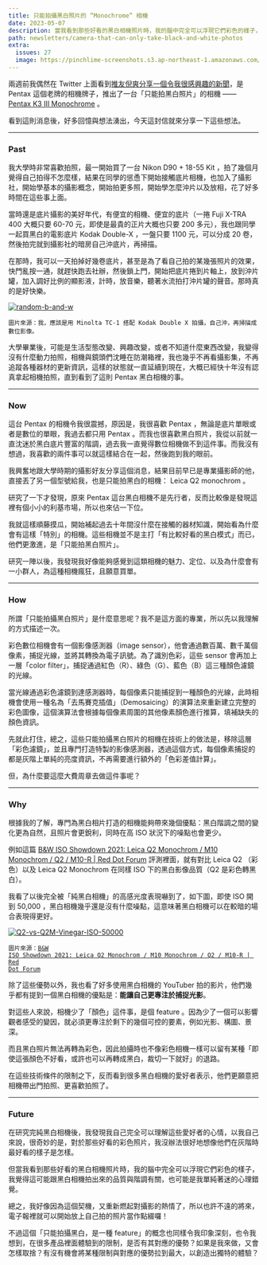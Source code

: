 ```yaml
---
title: 只能拍攝黑白照片的 “Monochrome” 相機
date: 2023-05-07
description: 當我看到那些好看的黑白相機照片時，我的腦中完全可以浮現它們彩色的樣子，我覺得這可能跟黑白相機拍出來的品質與階調有關，也可能是我單純著迷的心理錯覺。
path: newsletters/camera-that-can-only-take-black-and-white-photos
extra:
  issues: 27
  image: https://pinchlime-screenshots.s3.ap-northeast-1.amazonaws.com/random-b-and-w_fuq7e8.webp
---
```


兩週前我偶然在 Twitter 上面看到[推友倪爽分享一個令我很感興趣的新聞](https://twitter.com/nishuang/status/1650614961872273411)，是 Pentax 這個老牌的相機牌子，推出了一台「只能拍黑白照片」的相機 —— [Pentax K3 III Monochrome](https://www.ricoh-imaging.co.jp/english/products/k-3-3-mono/feature/index.html) 。

看到這則消息後，好多回憶與想法湧出，今天這封信就來分享一下這些想法。

---

### Past

我大學時非常喜歡拍照，最一開始買了一台 Nikon D90 + 18-55 Kit ，拍了幾個月覺得自己拍得不怎麼樣，結果在同學的慫恿下開始接觸底片相機，也加入了攝影社，開始學基本的攝影概念，開始拍更多照，開始學怎麼沖片以及放相，花了好多時間在這些事上面。

當時還是底片攝影的美好年代，有便宜的相機、便宜的底片（一捲 Fuji X-TRA 400 大概只要 60-70 元，即使是最貴的正片大概也只要 200 多元），我也跟同學一起買黑白的電影底片 Kodak Double-X ，一盤只要 1100 元，可以分成 20 卷，然後拍完就到攝影社的暗房自己沖底片，再掃描。

在那時，我可以一天拍掉好幾卷底片，甚至是為了看自己拍的某幾張照片的效果，快門亂按一通，就趕快跑去社辦，然後鎖上門，開始把底片捲到片軸上，放到沖片罐，加入調好比例的顯影液，計時，放音樂，聽著水流拍打沖片罐的聲音。那時真的是好快樂。

<a href="https://pinchlime-screenshots.s3.ap-northeast-1.amazonaws.com/random-b-and-w_fuq7e8.webp" data-fancybox data-caption="random-b-and-w">
  <img src="https://pinchlime-screenshots.s3.ap-northeast-1.amazonaws.com/random-b-and-w_fuq7e8.webp" loading="lazy" alt="random-b-and-w" align="center" />
</a>

`圖片來源：我，應該是用 Minolta TC-1 搭配 Kodak Double X 拍攝，自己沖，再掃描成數位影像。`

大學畢業後，可能是生活型態改變、興趣改變，或者不知道什麼東西改變，我變得沒有什麼動力拍照，相機與鏡頭們沈睡在防潮箱裡，我也幾乎不再看攝影集，不再追蹤各種器材的更新資訊，這樣的狀態就一直延續到現在，大概已經快十年沒有認真拿起相機拍照，直到看到了這則 Pentax 黑白相機的事。

---

### Now

這台 Pentax 的相機令我很震撼，原因是，我很喜歡 Pentax ，無論是底片單眼或者是數位的單眼，我過去都只用 Pentax 。而我也很喜歡黑白照片，我從以前就一直沈迷於黑白底片豐富的階調，過去我一直覺得數位相機做不到這件事。而我沒有想過，我喜歡的兩件事可以就這樣結合在一起，然後跑到我的眼前。

我興奮地跟大學時期的攝影好友分享這個消息，結果目前早已是專業攝影師的他，直接丟了另一個型號給我，也是只能拍黑白的相機： Leica Q2 monochrom 。

研究了一下才發現，原來 Pentax 這台黑白相機不是先行者，反而比較像是發現這裡有個小小的利基市場，所以也來佔一下位。

我就這樣順藤摸瓜，開始補起過去十年間沒什麼在接觸的器材知識，開始看為什麼會有這樣「特別」的相機。這些相機並不是主打「有比較好看的黑白模式」而已，他們更激進，是「只能拍黑白照片」。

研究一陣以後，我發現我好像能夠感覺到這類相機的魅力、定位、以及為什麼會有一小群人，為這種相機瘋狂，且願意買單。

---

### How

所謂「只能拍攝黑白照片」是什麼意思呢？我不是這方面的專業，所以先以我理解的方式描述一次。

彩色數位相機會有一個影像感測器（image sensor），他會通過數百萬、數千萬個像素，捕捉光線，並將其轉換為電子訊號。為了識別色彩，這些 sensor 會再加上一層「color filter」，捕捉通過紅色（R）、綠色（G）、藍色（B）這三種顏色濾鏡的光線。

當光線通過彩色濾鏡到達感測器時，每個像素只能捕捉到一種顏色的光線，此時相機會使用一種名為「去馬賽克插值」（Demosaicing）的演算法來重新建立完整的彩色圖像，這個演算法會根據每個像素周圍的其他像素顏色進行推算，填補缺失的顏色資訊。

先就此打住，總之，這些只能拍攝黑白照片的相機在技術上的做法是，移除這層「彩色濾鏡」，並且專門打造特製的影像感測器，透過這個方式，每個像素捕捉的都是灰階上單純的亮度資訊，不再需要進行額外的「色彩差值計算」。

但，為什麼要這麼大費周章去做這件事呢？

---

### Why

根據我的了解，專門為黑白相片打造的相機能夠帶來幾個優點：黑白階調之間的變化更為自然，且照片會更銳利，同時在高 ISO 狀況下的噪點也會更少。

例如這篇 [B&W ISO Showdown 2021: Leica Q2 Monochrom / M10 Monochrom / Q2 / M10-R | Red Dot Forum](https://www.reddotforum.com/content/2021/02/bw-iso-showdown-2021-leica-q2-monochrom-vs-m10-monochrom-vs-q2-vs-m10-r/) 評測裡面，就有對比 Leica Q2 （彩色）以及 Leica Q2 Monochrom 在同樣 ISO 下的黑白影像品質（Q2 是彩色轉黑白）。

我看了以後完全被「純黑白相機」的高感光度表現嚇到了，如下圖，即使 ISO 開到 50,000 ，黑白相機幾乎還是沒有什麼噪點，這意味著黑白相機可以在較暗的場合表現得更好。

<a href="https://pinchlime-screenshots.s3.ap-northeast-1.amazonaws.com/Q2-vs-Q2M-Vinegar-ISO-50000_SPeuBO.webp" data-fancybox data-caption="Q2-vs-Q2M-Vinegar-ISO-50000">
  <img src="https://pinchlime-screenshots.s3.ap-northeast-1.amazonaws.com/Q2-vs-Q2M-Vinegar-ISO-50000_SPeuBO.webp" loading="lazy" alt="Q2-vs-Q2M-Vinegar-ISO-50000" align="center" />
</a>

<code>圖片來源：<a href="https://www.reddotforum.com/content/2021/02/bw-iso-showdown-2021-leica-q2-monochrom-vs-m10-monochrom-vs-q2-vs-m10-r">B&W ISO Showdown 2021: Leica Q2 Monochrom / M10 Monochrom / Q2 / M10-R | Red Dot Forum</a></code>

除了這些優勢以外，我也看了好多使用黑白相機的 YouTuber 拍的影片，他們幾乎都有提到一個黑白相機的優點是：**能讓自己更專注於捕捉光影**。

對這些人來說，相機少了「顏色」這件事，是個 feature 。因為少了一個可以影響觀者感受的變因，就必須更專注於剩下的幾個可控的要素，例如光影、構圖、景深。

而且黑白照片無法再轉為彩色，因此拍攝時也不像彩色相機一樣可以留有某種「即使這張顏色不好看，或許也可以再轉成黑白，裁切一下就好」的退路。

在這些技術條件的限制之下，反而看到很多黑白相機的愛好者表示，他們更願意把相機帶出門拍照、更喜歡拍照了。

---

### Future

在研究完純黑白相機後，我發現我自己完全可以理解這些愛好者的心情，以我自己來說，很奇妙的是，對於那些好看的彩色照片，我沒辦法很好地想像他們在灰階時最好看的樣子是怎樣。

但當我看到那些好看的黑白相機照片時，我的腦中完全可以浮現它們彩色的樣子，我覺得這可能跟黑白相機拍出來的品質與階調有關，也可能是我單純著迷的心理錯覺。

總之，我好像因為這個契機，又重新燃起對攝影的熱情了，所以也許不遠的將來，電子報裡就可以開始放上自己拍的照片當作點綴囉！

不過這個「只能拍攝黑白，是一種 feature」的概念也同樣令我印象深刻，也令我想到，在很多產品裡面體驗到的限制，是否有其對應的優勢？如果是我來做，又會怎樣取捨？有沒有機會將某種限制與對應的優勢拉到最大，以創造出獨特的體驗？